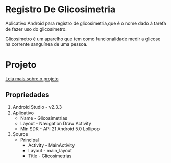 # Registro De Glicosimetria

Aplicativo Android para registro de glicosimetria,que é o nome dado à tarefa 
de fazer uso do glicosímetro.

Glicosímetro é um aparelho que tem como funcionalidade medir a 
glicose na corrente sanguínea de uma pessoa.



# Projeto
[Leia mais sobre o projeto](https://github.com/tsortbr/RegistroDeGlicosimetria/blob/master/README.md)
## Propriedades
1. Android Studio - v2.3.3
1. Aplicativo
    * Name - Glicosimetrias
    * Layout - Navigation Draw Activity
    * Min SDK - API 21 Android 5.0 Lollipop
1. Source
    * Principal
        + Activity - MainActivity
        + Layout - main_layout
        + Title - Glicosimetrias
